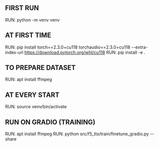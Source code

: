 ## FIRST RUN
RUN: python -m venv venv

## AT FIRST TIME
RUN: pip install torch==2.3.0+cu118 torchaudio==2.3.0+cu118 --extra-index-url https://download.pytorch.org/whl/cu118
RUN: pip install -e .

## TO PREPARE DATASET
RUN: apt install ffmpeg

## AT EVERY START
RUN: source venv/bin/activate

## RUN ON GRADIO (TRAINING)
RUN: apt install ffmpeg
RUN: python src/f5_tts/train/finetune_gradio.py --share